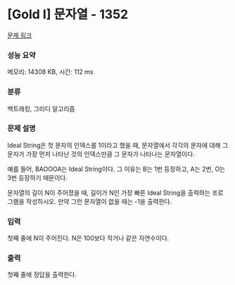 # [Gold I] 문자열 - 1352 

[문제 링크](https://www.acmicpc.net/problem/1352) 

### 성능 요약

메모리: 14308 KB, 시간: 112 ms

### 분류

백트래킹, 그리디 알고리즘

### 문제 설명

<p>Ideal String은 첫 문자의 인덱스를 1이라고 했을 때, 문자열에서 각각의 문자에 대해 그 문자가 가장 먼저 나타난 것의 인덱스만큼 그 문자가 나타나는 문자열이다.</p>

<p>예를 들어, BAOOOA는 Ideal String이다. 그 이유는 B는 1번 등장하고, A는 2번, O는 3번 등장하기 때문이다.</p>

<p>문자열의 길이 N이 주어졌을 때, 길이가 N인 가장 빠른 Ideal String을 출력하는 프로그램을 작성하시오. 만약 그런 문자열이 없을 때는 -1을 출력한다.</p>

### 입력 

 <p>첫째 줄에 N이 주어진다. N은 100보다 작거나 같은 자연수이다.</p>

### 출력 

 <p>첫째 줄에 정답을 출력한다.</p>

